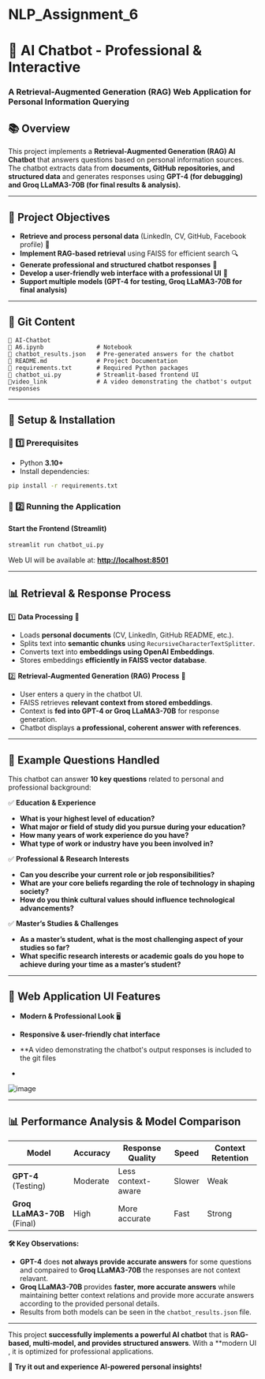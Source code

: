 # NLP_Assignment_6

# 💬 AI Chatbot - Professional & Interactive

### **A Retrieval-Augmented Generation (RAG) Web Application for Personal Information Querying**

## 📚 Overview

This project implements a **Retrieval-Augmented Generation (RAG) AI Chatbot** that answers questions based on personal information sources. The chatbot extracts data from **documents, GitHub repositories, and structured data** and generates responses using **GPT-4 (for debugging) and Groq LLaMA3-70B (for final results & analysis).**

---

## 🎯 **Project Objectives**

- **Retrieve and process personal data** (LinkedIn, CV, GitHub, Facebook profile) 💒
- **Implement RAG-based retrieval** using FAISS for efficient search 🔍
- **Generate professional and structured chatbot responses** 🤖
- **Develop a user-friendly web interface with a professional UI** 🎨
- **Support multiple models (GPT-4 for testing, Groq LLaMA3-70B for final analysis)**

---

## 🏢 **Git Content**

```
📂 AI-Chatbot
📂 A6.ipynb               # Notebook
🏃 chatbot_results.json   # Pre-generated answers for the chatbot
📄 README.md              # Project Documentation
📒 requirements.txt       # Required Python packages              
🎨 chatbot_ui.py          # Streamlit-based frontend UI
🎨video_link              # A video demonstrating the chatbot's output responses
```

---

## 🛀 **Setup & Installation**

### **🔧 1️⃣ Prerequisites**

- Python **3.10+**
- Install dependencies:

```bash
pip install -r requirements.txt
```

### **🚀 2️⃣ Running the Application**

#### **Start the Frontend (Streamlit)**

```bash
streamlit run chatbot_ui.py
```

Web UI will be available at: **[http://localhost:8501](http://localhost:8501)**

---

## 📊 **Retrieval & Response Process**

1️⃣ **Data Processing** 📂

- Loads **personal documents** (CV, LinkedIn, GitHub README, etc.).
- Splits text into **semantic chunks** using `RecursiveCharacterTextSplitter`.
- Converts text into **embeddings using OpenAI Embeddings**.
- Stores embeddings **efficiently in FAISS vector database**.

2️⃣ **Retrieval-Augmented Generation (RAG) Process** 🔎

- User enters a query in the chatbot UI.
- FAISS retrieves **relevant context from stored embeddings**.
- Context is **fed into GPT-4 or Groq LLaMA3-70B** for response generation.
- Chatbot displays **a professional, coherent answer with references**.

---

## 📅 **Example Questions Handled**

This chatbot can answer **10 key questions** related to personal and professional background:

✅ **Education & Experience**

- **What is your highest level of education?**
- **What major or field of study did you pursue during your education?**
- **How many years of work experience do you have?**
- **What type of work or industry have you been involved in?**

✅ **Professional & Research Interests**

- **Can you describe your current role or job responsibilities?**
- **What are your core beliefs regarding the role of technology in shaping society?**
- **How do you think cultural values should influence technological advancements?**

✅ **Master’s Studies & Challenges**

- **As a master’s student, what is the most challenging aspect of your studies so far?**
- **What specific research interests or academic goals do you hope to achieve during your time as a master’s student?**

---

## 🎨 **Web Application UI Features**

- **Modern & Professional Look** 🖥️
- **Responsive & user-friendly chat interface**
- **A video demonstrating the chatbot's output responses is included to the git files

- 
![image](https://github.com/user-attachments/assets/27a4ae70-ce4b-403e-9680-b197dbcab124)

---

## 📊 **Performance Analysis & Model Comparison**

| Model                       | Accuracy | Response Quality    | Speed    | Context Retention |
| --------------------------- | -------- | ------------------- | -------- | ----------------- |
| **GPT-4** (Testing)         | Moderate | Less context-aware  | Slower   | Weak              |
| **Groq LLaMA3-70B** (Final) | High     | More accurate       | Fast     | Strong            |

**🛠️ Key Observations:**

- **GPT-4** does **not always provide accurate answers** for some questions and compaired to **Groq LLaMA3-70B** the responses are not context relavant.
- **Groq LLaMA3-70B** provides **faster, more accurate answers** while maintaining better context relations and provide more accurate answers according to the provided personal details.
- Results from both models can be seen in the `chatbot_results.json` file.

---


This project **successfully implements a powerful AI chatbot** that is **RAG-based, multi-model, and provides structured answers**. With a **modern UI , it is optimized for professional applications.

🚀 **Try it out and experience AI-powered personal insights!**

